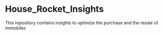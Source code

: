 # House_Rocket_Insights
This repository contains insights to optimize the purchase and the resale of immobiles
